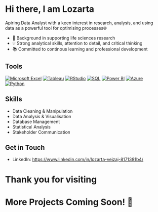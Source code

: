 # Hi there, I am Lozarta 

Apiring Data Analyst with a keen interest in research, analysis, and using data as a powerful tool for optimising processes🌐

- 🔬 Background in supporting life sciences research 
- 💡 Strong analytical skills, attention to detail, and critical thinking
- 📚 Committed to continous learning and professional development
  
## Tools
[![Microsoft Excel](https://img.shields.io/badge/-Microsoft%20Excel-blue)](https://www.microsoft.com/en-gb/microsoft-365/excel)
[![Tableau](https://img.shields.io/badge/-Tableau-blueviolet)](https://www.tableau.com/en-gb/)
[![RStudio](https://img.shields.io/badge/-RStudio-green)](https://www.rstudio.com/)
[![SQL](https://img.shields.io/badge/-SQL-orange)](https://www.microsoft.com/en-gb/sql-server)
[![Power BI](https://img.shields.io/badge/-Power%20BI-yellow)](https://powerbi.microsoft.com/en-gb/)
[![Azure](https://img.shields.io/badge/-Azure-blue)](https://azure.microsoft.com/en-gb/)
[![Python](https://img.shields.io/badge/-Python-lightgrey)](https://www.python.org/)


## Skills
- Data Cleaning & Manipulation
- Data Analysis & Visualisation
- Database Management
- Statistical Analysis
- Stakeholder Communication

## Get in Touch
- LinkedIn: https://www.linkedin.com/in/lozarta-veizaj-8171381b4/

# Thank you for visiting
# More Projects Coming Soon! 🚀


